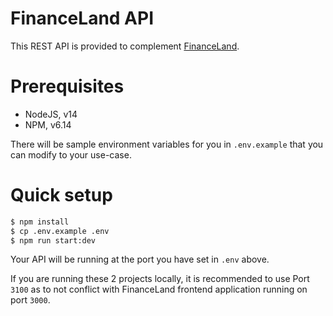 # FinanceLand API

This REST API is provided to complement [FinanceLand](https://github.com/Xavier-IV/financeland).

# Prerequisites

- NodeJS, v14
- NPM, v6.14

There will be sample environment variables for you in `.env.example` that you can modify
to your use-case.

# Quick setup

```bash
$ npm install
$ cp .env.example .env
$ npm run start:dev
```

Your API will be running at the port you have set in `.env` above. 

If you are running these 2 projects locally, it is recommended to use Port `3100` as to not
conflict with FinanceLand frontend application running on port `3000`.

